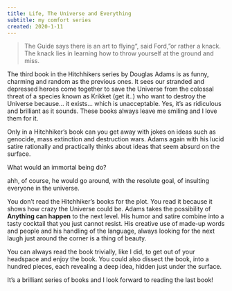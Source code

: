 ```yaml
---
title: Life, The Universe and Everything
subtitle: my comfort series
created: 2020-1-11
---
```


> The Guide says there is an art to flying“, said Ford,”or rather a knack. The knack lies in learning how to throw yourself at the ground and miss.

The third book in the Hitchhikers series by Douglas Adams is as funny, charming and random as the previous ones. It sees our stranded and depressed heroes come together to save the Universe from the colossal threat of a species known as Krikket (get it..) who want to destroy the Universe because… it exists… which is unacceptable. Yes, it’s as ridiculous and brilliant as it sounds. These books always leave me smiling and I love them for it.

Only in a Hitchhiker’s book can you get away with jokes on ideas such as genocide, mass extinction and destruction wars. Adams again with his lucid satire rationally and practically thinks about ideas that seem absurd on the surface.

What would an immortal being do?

ahh, of course, he would go around, with the resolute goal, of insulting everyone in the universe.

You don’t read the Hitchhiker’s books for the plot. You read it because it shows how crazy the Universe could be. Adams takes the possibility of **Anything can happen** to the next level. His humor and satire combine into a tasty cocktail that you just cannot resist. His creative use of made-up words and people and his handling of the language, always looking for the next laugh just around the corner is a thing of beauty.

You can always read the book trivially, like I did, to get out of your headspace and enjoy the book. You could also dissect the book, into a hundred pieces, each revealing a deep idea, hidden just under the surface.

It’s a brilliant series of books and I look forward to reading the last book!